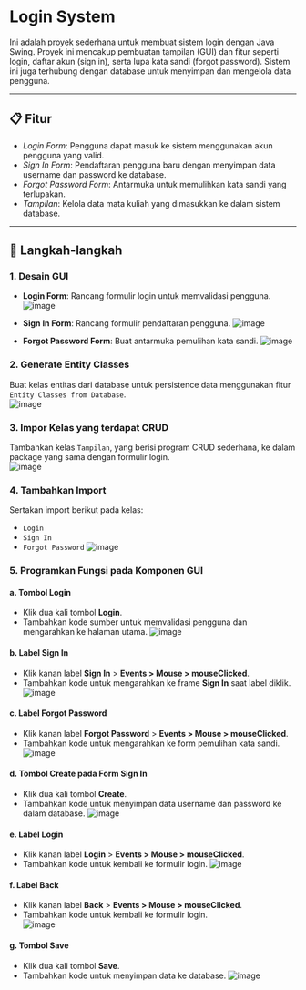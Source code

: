 # Login System  

Ini adalah proyek sederhana untuk membuat sistem login dengan Java Swing. Proyek ini mencakup pembuatan tampilan (GUI) dan fitur seperti login, daftar akun (sign in), serta lupa kata sandi (forgot password). Sistem ini juga terhubung dengan database untuk menyimpan dan mengelola data pengguna.  


---

## 📋 Fitur  

- *Login Form*: Pengguna dapat masuk ke sistem menggunakan akun pengguna yang valid.  
- *Sign In Form*: Pendaftaran pengguna baru dengan menyimpan data username dan password ke database.  
- *Forgot Password Form*: Antarmuka untuk memulihkan kata sandi yang terlupakan.  
- *Tampilan*: Kelola data mata kuliah yang dimasukkan ke dalam sistem database.  

---

## 🚀 Langkah-langkah  

### 1. Desain GUI  
- **Login Form**: Rancang formulir login untuk memvalidasi pengguna.
  ![image](https://github.com/user-attachments/assets/ed849843-ab24-4a68-8c0a-e59798c620ff)
 
- **Sign In Form**: Rancang formulir pendaftaran pengguna.
  ![image](https://github.com/user-attachments/assets/89ef4427-0603-4c10-89b0-cd1c5b4eb18d)
 
- **Forgot Password Form**: Buat antarmuka pemulihan kata sandi.
  ![image](https://github.com/user-attachments/assets/ee33fc1e-1b24-4007-9805-c2788dfe97b1)


### 2. Generate Entity Classes  
Buat kelas entitas dari database untuk persistence data menggunakan fitur `Entity Classes from Database`.  
![image](https://github.com/user-attachments/assets/4296f13f-9bce-49d1-9e75-bdacac36cb4e)


### 3. Impor Kelas yang terdapat CRUD  
Tambahkan kelas `Tampilan`, yang berisi program CRUD sederhana, ke dalam package yang sama dengan formulir login.  
![image](https://github.com/user-attachments/assets/74b47b8f-6d85-4d3a-bf82-df4a9660ba18)


### 4. Tambahkan Import 
Sertakan import berikut pada kelas:  
- `Login`  
- `Sign In`  
- `Forgot Password`
  ![image](https://github.com/user-attachments/assets/d5a2fa49-3bd3-46dd-979f-92b984f040db)
  

### 5. Programkan Fungsi pada Komponen GUI  

#### a. Tombol Login  
- Klik dua kali tombol **Login**.  
- Tambahkan kode sumber untuk memvalidasi pengguna dan mengarahkan ke halaman utama.
  ![image](https://github.com/user-attachments/assets/800a5f6e-aae8-4bb1-9f46-de5d58c28979)
 

#### b. Label Sign In  
- Klik kanan label **Sign In** > **Events > Mouse > mouseClicked**.  
- Tambahkan kode untuk mengarahkan ke frame **Sign In** saat label diklik.  
![image](https://github.com/user-attachments/assets/f0a709cf-6789-415b-af32-d4f7f90fa329)


#### c. Label Forgot Password  
- Klik kanan label **Forgot Password** > **Events > Mouse > mouseClicked**.  
- Tambahkan kode untuk mengarahkan ke form pemulihan kata sandi.
   ![image](https://github.com/user-attachments/assets/e51e8354-0a74-4217-b90d-fa8821b635a0)


#### d. Tombol Create pada Form Sign In  
- Klik dua kali tombol **Create**.  
- Tambahkan kode untuk menyimpan data username dan password ke dalam database.
  ![image](https://github.com/user-attachments/assets/3083132f-e718-46a2-9732-1f605a93d82f)


#### e. Label Login  
- Klik kanan label **Login** > **Events > Mouse > mouseClicked**.  
- Tambahkan kode untuk kembali ke formulir login.
  ![image](https://github.com/user-attachments/assets/367cb3ef-0cd2-4fb1-862a-64364ac6f9e7)
 

#### f. Label Back  
- Klik kanan label **Back** > **Events > Mouse > mouseClicked**.  
- Tambahkan kode untuk kembali ke formulir login.  
![image](https://github.com/user-attachments/assets/cbf87ab3-db41-4cbd-ad55-2d3d73182ee4)


#### g. Tombol Save  
- Klik dua kali tombol **Save**.  
- Tambahkan kode untuk menyimpan data ke database.
![image](https://github.com/user-attachments/assets/e06ec730-de5e-42af-bdad-d62fe5e3e752)
  
